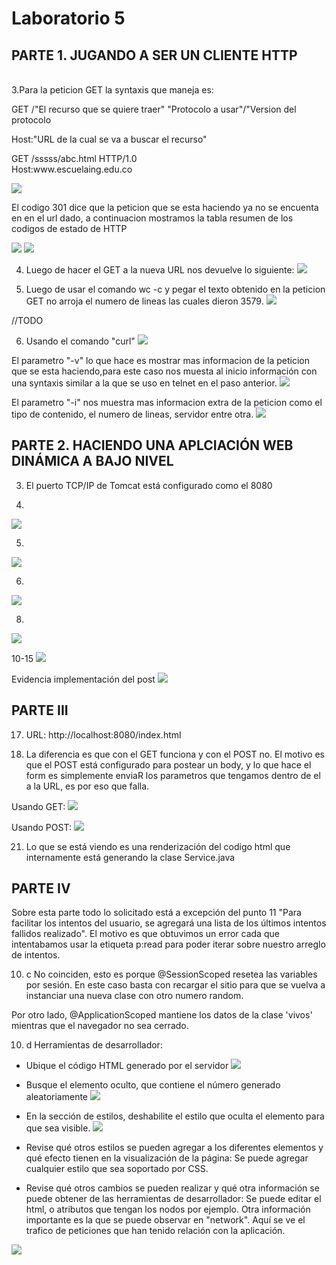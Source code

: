 # Laboratorio 5

## PARTE 1. JUGANDO A SER UN CLIENTE HTTP
<br>
3.Para la peticion GET la syntaxis que maneja es:
<p>GET /"El recurso que se quiere traer" "Protocolo a usar"/"Version del protocolo</p>
<p>Host:"URL de la cual se va a buscar el recurso"</p>
GET /sssss/abc.html HTTP/1.0</br>
Host:www.escuelaing.edu.co<br>

![](./assets/Telnet_Escuela.jpeg)

El codigo 301 dice que la peticion que se esta haciendo ya no se encuenta en en el url dado, a continuacion mostramos la tabla resumen de los codigos de estado de HTTP

![](./assets/TablaHTTPStatusCode.png)
![](./assets/HTTPSCCool.png)

4. Luego de hacer el GET a la nueva URL nos devuelve lo siguiente:
![](./assets/Telnet_Httpbinjpeg.jpeg)

5. Luego de usar el comando wc -c y pegar el texto obtenido en la peticion GET no arroja el numero de lineas las cuales dieron 3579.
![](./assets/Comando_cw.jpeg)

//TODO

6. Usando el comando "curl"
![](./assets/Comando_curl.jpeg)

El parametro "-v" lo que hace es mostrar mas informacion de la peticion que se esta haciendo,para este caso nos muesta al inicio información con una syntaxis similar a la que se uso en telnet en el paso anterior.
![](./assets/Comando_curl-v.jpeg)

El parametro "-i" nos muestra mas informacion extra de la peticion como el tipo de contenido, el numero de lineas, servidor entre otra.
![](./assets/Comando_curl-i.jpeg)

## PARTE 2. HACIENDO UNA APLCIACIÓN WEB DINÁMICA A BAJO NIVEL


3. El puerto TCP/IP de Tomcat está configurado como el 8080

4.
![](./assets/tomcat.png)

5.
![](./assets/p4-5.png)

6.
![](./assets/p4-6.png)

8.
![](./assets/p4-8.png)


10-15
![](./assets/p4-10.png)


Evidencia implementación del post
![](./assets/post.png)

## PARTE III

17. URL: http://localhost:8080/index.html

20. La diferencia es que con el GET funciona y con el POST no. El motivo es que el POST está configurado para postear un body, y lo que hace el form es simplemente enviaR los parametros que tengamos dentro de el a la URL, es por eso  que falla.

Usando GET:
![](./assets/p3-20.png)

Usando POST:
![](./assets/p3-20A.png)

21. Lo que se está viendo es una renderización del codigo html que internamente está generando la clase  Service.java


## PARTE IV

Sobre esta parte todo lo solicitado está a excepción del punto 11 "Para facilitar los intentos del usuario, se agregará una lista de los últimos intentos fallidos realizado". El motivo es que obtuvimos un error cada que intentabamos usar la etiqueta p:read para poder iterar sobre nuestro arreglo de intentos.


10. c No coinciden, esto es porque @SessionScoped resetea las variables por sesión. En este caso basta con recargar el sitio para que se vuelva a instanciar una nueva clase con otro numero random. 

Por otro lado, @ApplicationScoped mantiene los datos de la clase 'vivos' mientras que el navegador no sea cerrado.

10. d Herramientas de desarrollador:
- Ubique el código HTML generado por el servidor
![](./assets/html.png)


- Busque el elemento oculto, que contiene el número generado aleatoriamente
![](./assets/numoculto.png)

- En la sección de estilos, deshabilite el estilo que oculta el elemento para que sea visible.
![](./assets/numdesocultoxd.png)

- Revise qué otros estilos se pueden agregar a los diferentes elementos y qué efecto tienen en la visualización de la página: Se puede agregar cualquier estilo que sea soportado por CSS.

- Revise qué otros cambios se pueden realizar y qué otra información se puede obtener de las herramientas de desarrollador: Se puede editar el html, o atributos que tengan los nodos por ejemplo. Otra información importante es la que se puede observar en "network". Aquí se ve el trafico de peticiones que han tenido relación con la aplicación.

![](./assets/net.png)

